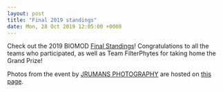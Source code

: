 ```yaml
---
layout: post
title: "Final 2019 standings"
date: Mon, 28 Oct 2019 12:05:00 +0000
---
```


Check out the 2019 BIOMOD [Final Standings](/winners/)! Congratulations to all the teams who participated, as well as Team FilterPhytes for taking home the Grand Prize!

Photos from the event by [JRUMANS PHOTOGRAPHY](http://jrumans.com/) are hosted on [this page](https://jrumans.client-gallery.com/gallery/biomod-2019).

